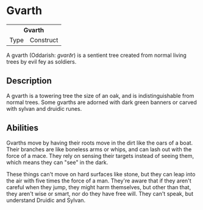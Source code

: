 # Gvarth

<table><tbody>
	<tr> <th colspan=2>Gvarth</th> </tr>
	<tr> <td>Type</td> <td>Construct</td> </tr>
</tbody></table>

A gvarth (Oddarish: *gvarðr*) is a sentient tree created from normal living trees by evil fey as soldiers.

## Description
A gvarth is a towering tree the size of an oak, and is indistinguishable from normal trees. Some gvarths are adorned with dark green banners or carved with sylvan and druidic runes.

## Abilities
Gvarths move by having their roots move in the dirt like the oars of a boat. Their branches are like boneless arms or whips, and can lash out with the force of a mace. They rely on sensing their targets instead of seeing them, which means they can "see" in the dark.

These things can't move on hard surfaces like stone, but they can leap into the air with five times the force of a man. They're aware that if they aren't careful when they jump, they might harm themselves, but other than that, they aren't wise or smart, nor do they have free will. They can't speak, but understand Druidic and Sylvan.
